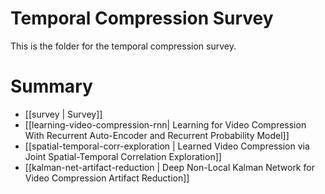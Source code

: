 # Temporal Compression Survey

This is the folder for the temporal compression survey.

# Summary

- [[survey | Survey]]
- [[learning-video-compression-rnn| Learning for Video Compression With Recurrent Auto-Encoder and Recurrent Probability Model]]
- [[spatial-temporal-corr-exploration | Learned Video Compression via Joint Spatial-Temporal Correlation Exploration]]
- [[kalman-net-artifact-reduction | Deep Non-Local Kalman Network for Video Compression Artifact Reduction]]
